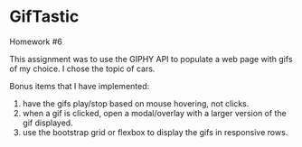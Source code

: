 # GifTastic

Homework #6

 This assignment was to use the GIPHY API to populate a web page with gifs of my choice. I chose the topic of cars.

Bonus items that I have implemented:

1. have the gifs play/stop based on mouse hovering, not clicks.
2. when a gif is clicked, open a modal/overlay with a larger version of the gif displayed.
3. use the bootstrap grid or flexbox to display the gifs in responsive rows.
